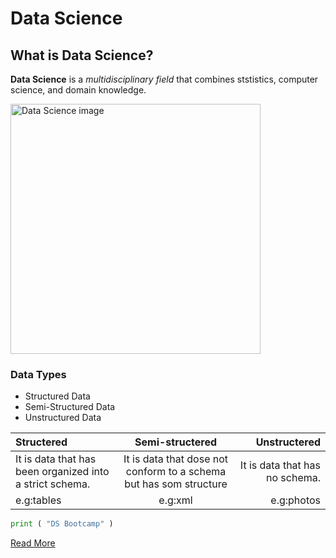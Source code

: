 # Data Science
## What is Data Science?
 **Data Science** is a *multidisciplinary field* that combines ststistics, computer science, and domain knowledge.
 
<img width="400" height="400" alt="Data Science image" src="DS.png">

### Data Types
- Structured Data 
- Semi-Structured Data 
- Unstructured Data 

|     Structered      |   Semi-structered    |   Unstructered      |
| :---        |    :----:   |          ---: |
| It is data that has been organized into a strict schema.      | It is data that dose not conform to a schema but has som structure       | It is data that has no schema.  |
| e.g:tables   | e.g:xml        | e.g:photos     |

```python
print ( "DS Bootcamp" )
```
[Read More](https://en.wikipedia.org/wiki/Data_science%E2%80%9D)
